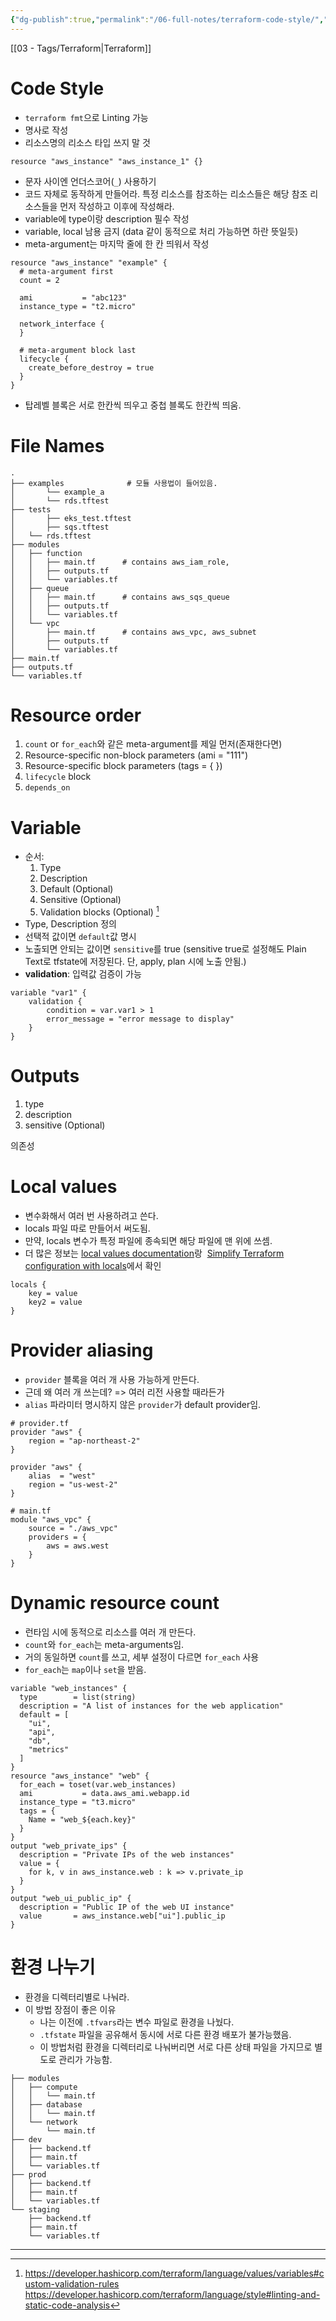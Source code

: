 ```yaml
---
{"dg-publish":true,"permalink":"/06-full-notes/terraform-code-style/","noteIcon":""}
---
```


[[03 - Tags/Terraform\|Terraform]]
# Code Style
- `terraform fmt`으로 Linting 가능
- 명사로 작성
- 리소스명의 리소스 타입 쓰지 말 것
``` hcl
resource "aws_instance" "aws_instance_1" {}
```
- 문자 사이엔 언더스코어(`_`) 사용하기 
- 코드 자체로 동작하게 만들어라. 특정 리소스를 참조하는 리소스들은 해당 참조 리소스들을 먼저 작성하고 이후에 작성해라.
- variable에 type이랑 description 필수 작성
- variable, local 남용 금지 (data 같이 동적으로 처리 가능하면 하란 뜻일듯)
- meta-argument는 마지막 줄에 한 칸 띄워서 작성
``` hcl
resource "aws_instance" "example" {
  # meta-argument first
  count = 2

  ami           = "abc123"
  instance_type = "t2.micro"

  network_interface {
  }

  # meta-argument block last
  lifecycle {
    create_before_destroy = true
  }
}
```
- 탑레벨 블록은 서로 한칸씩 띄우고 중첩 블록도 한칸씩 띄움.
# File Names

```
.
├── examples              # 모듈 사용법이 들어있음.
│		└── example_a
│       └── rds.tftest
├── tests
│		├── eks_test.tftest
│		├── sqs.tftest
│   └── rds.tftest
├── modules
│   ├── function
│   │   ├── main.tf      # contains aws_iam_role,
│   │   ├── outputs.tf
│   │   └── variables.tf
│   ├── queue
│   │   ├── main.tf      # contains aws_sqs_queue
│   │   ├── outputs.tf
│   │   └── variables.tf
│   └── vpc
│       ├── main.tf      # contains aws_vpc, aws_subnet
│       ├── outputs.tf
│       └── variables.tf
├── main.tf
├── outputs.tf
└── variables.tf

```

# Resource order
1. `count` or `for_each`와 같은 meta-argument를 제일 먼저(존재한다면)
2. Resource-specific non-block parameters (ami = "111")
3. Resource-specific block parameters (tags = { })
4. `lifecycle` block
5. `depends_on`
# Variable
- 순서:
	1. Type
	2. Description
	3. Default (Optional)
	4. Sensitive (Optional)
	5. Validation blocks (Optional) [^1]
- Type, Description 정의
- 선택적 값이면 `default`값 명시
- 노출되면 안되는 값이면 `sensitive`를 true (sensitive true로 설정해도 Plain Text로 tfstate에 저장된다. 단, apply, plan 시에 노출 안됨.)
- **validation**: 입력값 검증이 가능
``` hcl
variable "var1" {
	validation {
		condition = var.var1 > 1
		error_message = "error message to display"
	}
}
```
# Outputs
1. type
2. description
3. sensitive (Optional)

의존성 
# Local values
- 변수화해서 여러 번 사용하려고 쓴다.
- locals 파일 따로 만들어서 써도됨.
- 만약, locals 변수가 특정 파일에 종속되면 해당 파일에 맨 위에 쓰셈.
- 더 많은 정보는 [local values documentation](https://developer.hashicorp.com/terraform/language/values/locals)랑  [Simplify Terraform configuration with locals](https://developer.hashicorp.com/terraform/tutorials/configuration-language/locals)에서 확인
```
locals {
	key = value
	key2 = value
}
```

# Provider aliasing
- `provider` 블록을 여러 개 사용 가능하게 만든다.
- 근데 왜 여러 개 쓰는데? => 여러 리전 사용할 때라든가
- `alias` 파라미터 명시하지 않은 `provider`가 default provider임.
``` hcl
# provider.tf
provider "aws" {
	region = "ap-northeast-2"
}

provider "aws" {
	alias  = "west"
	region = "us-west-2"
}

# main.tf
module "aws_vpc" {
	source = "./aws_vpc"
	providers = {
		aws = aws.west
	}
}

```
# Dynamic resource count
- 런타임 시에 동적으로 리소스를 여러 개 만든다.
- `count`와 `for_each`는 meta-arguments임.
- 거의 동일하면 `count`를 쓰고, 세부 설정이 다르면 `for_each` 사용
- `for_each`는 `map`이나 `set`을 받음.
``` hcl
variable "web_instances" {
  type        = list(string)
  description = "A list of instances for the web application"
  default = [
    "ui",
    "api",
    "db",
    "metrics"
  ]
}
resource "aws_instance" "web" {
  for_each = toset(var.web_instances)
  ami           = data.aws_ami.webapp.id
  instance_type = "t3.micro"
  tags = {
    Name = "web_${each.key}"
  }
}
output "web_private_ips" {
  description = "Private IPs of the web instances"
  value = {
    for k, v in aws_instance.web : k => v.private_ip
  }
}
output "web_ui_public_ip" {
  description = "Public IP of the web UI instance"
  value       = aws_instance.web["ui"].public_ip
}
```
# 환경 나누기
- 환경을 디렉터리별로 나눠라.
- 이 방법 장점이 좋은 이유
	- 나는 이전에 `.tfvars`라는 변수 파일로 환경을 나눴다.
	- `.tfstate` 파일을 공유해서 동시에 서로 다른 환경 배포가 불가능했음.
	- 이 방법처럼 환경을 디렉터리로 나눠버리면 서로 다른 상태 파일을 가지므로 별도로 관리가 가능함.
```
├── modules
│   ├── compute
│   │   └── main.tf
│   ├── database
│   │   └── main.tf
│   └── network
│       └── main.tf
├── dev
│   ├── backend.tf
│   ├── main.tf
│   └── variables.tf
├── prod
│   ├── backend.tf
│   ├── main.tf
│   └── variables.tf
└── staging
    ├── backend.tf
    ├── main.tf
    └── variables.tf
```
---
[^1]: https://developer.hashicorp.com/terraform/language/values/variables#custom-validation-rules
https://developer.hashicorp.com/terraform/language/style#linting-and-static-code-analysis